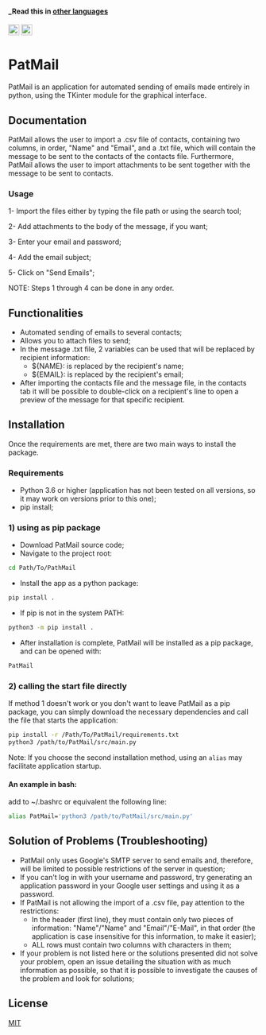 #### _Read this in [other languages](translations/Translations.md)

<kbd>[<img title="Portugese Brazilian" alt="French" src="https://cdn.staticaly.com/gh/hjnilsson/country-flags/master/svg/pt.svg" width="22">](translations/README.pt.md)</kbd>
<kbd>[<img title="French" alt="French" src="https://cdn.staticaly.com/gh/hjnilsson/country-flags/master/svg/fr.svg" width="22">](translations/README.fr.md)</kbd>


# PatMail

PatMail is an application for automated sending of emails made entirely in python, using the TKinter module for the graphical interface.

## Documentation
PatMail allows the user to import a .csv file of contacts, containing two columns, in order, "Name" and "Email", and a .txt file, which will contain the message to be sent to the contacts of the contacts file. Furthermore, PatMail allows the user to import attachments to be sent together with the message to be sent to contacts.

### Usage

1- Import the files either by typing the file path or using the search tool;

2- Add attachments to the body of the message, if you want;

3- Enter your email and password;

4- Add the email subject;

5- Click on "Send Emails";

NOTE: Steps 1 through 4 can be done in any order.

## Functionalities

- Automated sending of emails to several contacts;
- Allows you to attach files to send;
- In the message .txt file, 2 variables can be used that will be replaced by recipient information:
    * ${NAME}: is replaced by the recipient's name;
    * ${EMAIL}: is replaced by the recipient's email;
- After importing the contacts file and the message file, in the contacts tab it will be possible to double-click on a recipient's line to open a preview of the message for that specific recipient.


## Installation

Once the requirements are met, there are two main ways to install the package.

### Requirements

- Python 3.6 or higher (application has not been tested on all versions, so it may work on versions prior to this one);
- pip install;

### 1) using as pip package

- Download PatMail source code;
- Navigate to the project root:

```bash
cd Path/To/PathMail
```

- Install the app as a python package:

```bash
pip install .
```

- If pip is not in the system PATH:

```bash
python3 -m pip install .
```

- After installation is complete, PatMail will be installed as a pip package, and can be opened with:

```bash
PatMail
```

### 2) calling the start file directly

If method 1 doesn't work or you don't want to leave PatMail as a pip package, you can simply download the necessary dependencies and call the file that starts the application:

```bash
pip install -r /Path/To/PatMail/requirements.txt
python3 /path/to/PatMail/src/main.py
```

Note: If you choose the second installation method, using an `alias` may facilitate application startup.

#### An example in bash:

add to ~/.bashrc or equivalent the following line:

```bash
alias PatMail='python3 /path/to/PatMail/src/main.py'
```
## Solution of Problems (Troubleshooting)

- PatMail only uses Google's SMTP server to send emails and, therefore, will be limited to possible restrictions of the server in question;
- If you can't log in with your username and password, try generating an application password in your Google user settings and using it as a password.
- If PatMail is not allowing the import of a .csv file, pay attention to the restrictions:
    * In the header (first line), they must contain only two pieces of information: "Name"/"Name" and "Email"/"E-Mail", in that order (the application is case insensitive for this information, to make it easier);
    * ALL rows must contain two columns with characters in them;
- If your problem is not listed here or the solutions presented did not solve your problem, open an issue detailing the situation with as much information as possible, so that it is possible to investigate the causes of the problem and look for solutions;

## License

[MIT](https://choosealicense.com/licenses/mit/)

